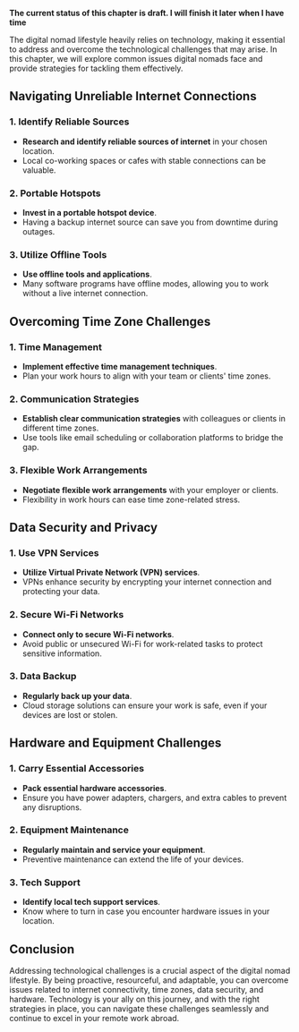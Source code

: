 **The current status of this chapter is draft. I will finish it later when I have time**

The digital nomad lifestyle heavily relies on technology, making it essential to address and overcome the technological challenges that may arise. In this chapter, we will explore common issues digital nomads face and provide strategies for tackling them effectively.

**Navigating Unreliable Internet Connections**
----------------------------------------------

### **1. Identify Reliable Sources**

* **Research and identify reliable sources of internet** in your chosen location.
* Local co-working spaces or cafes with stable connections can be valuable.

### **2. Portable Hotspots**

* **Invest in a portable hotspot device**.
* Having a backup internet source can save you from downtime during outages.

### **3. Utilize Offline Tools**

* **Use offline tools and applications**.
* Many software programs have offline modes, allowing you to work without a live internet connection.

**Overcoming Time Zone Challenges**
-----------------------------------

### **1. Time Management**

* **Implement effective time management techniques**.
* Plan your work hours to align with your team or clients' time zones.

### **2. Communication Strategies**

* **Establish clear communication strategies** with colleagues or clients in different time zones.
* Use tools like email scheduling or collaboration platforms to bridge the gap.

### **3. Flexible Work Arrangements**

* **Negotiate flexible work arrangements** with your employer or clients.
* Flexibility in work hours can ease time zone-related stress.

**Data Security and Privacy**
-----------------------------

### **1. Use VPN Services**

* **Utilize Virtual Private Network (VPN) services**.
* VPNs enhance security by encrypting your internet connection and protecting your data.

### **2. Secure Wi-Fi Networks**

* **Connect only to secure Wi-Fi networks**.
* Avoid public or unsecured Wi-Fi for work-related tasks to protect sensitive information.

### **3. Data Backup**

* **Regularly back up your data**.
* Cloud storage solutions can ensure your work is safe, even if your devices are lost or stolen.

**Hardware and Equipment Challenges**
-------------------------------------

### **1. Carry Essential Accessories**

* **Pack essential hardware accessories**.
* Ensure you have power adapters, chargers, and extra cables to prevent any disruptions.

### **2. Equipment Maintenance**

* **Regularly maintain and service your equipment**.
* Preventive maintenance can extend the life of your devices.

### **3. Tech Support**

* **Identify local tech support services**.
* Know where to turn in case you encounter hardware issues in your location.

**Conclusion**
--------------

Addressing technological challenges is a crucial aspect of the digital nomad lifestyle. By being proactive, resourceful, and adaptable, you can overcome issues related to internet connectivity, time zones, data security, and hardware. Technology is your ally on this journey, and with the right strategies in place, you can navigate these challenges seamlessly and continue to excel in your remote work abroad.
